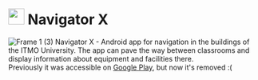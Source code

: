 # <img width="32" src="https://user-images.githubusercontent.com/14962588/192145150-fdee096a-3f59-4c79-9048-62e260e0372b.png"> Navigator X
![Frame 1 (3)](https://user-images.githubusercontent.com/14962588/192123976-bd9518b3-cb1f-47fc-bb22-6fc619aaeabf.png)
Navigator X - Android app for navigation in the buildings of the ITMO University. The app can pave the way between classrooms and display information about equipment and facilities there.  
Previously it was accessible on [Google Play](https://play.google.com/store/apps/details?id=ru.itmo.navigatorx), but now it's removed :(
